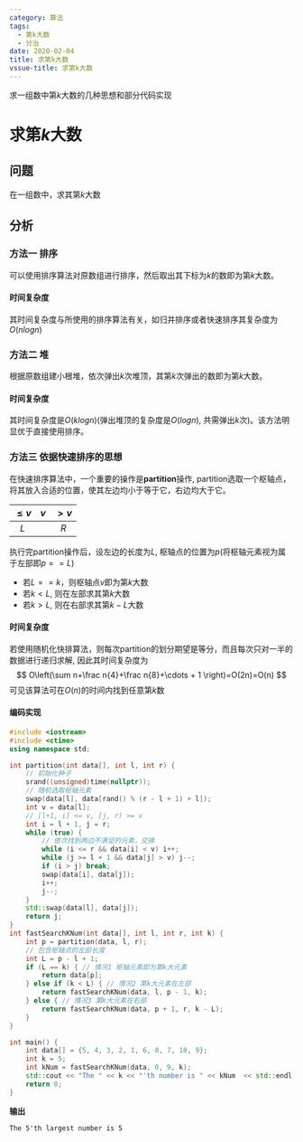 ```yaml
---
category: 算法
tags:
  - 第k大数
  - 分治
date: 2020-02-04
title: 求第k大数
vssue-title: 求第k大数
---
```


求一组数中第$k$大数的几种思想和部分代码实现

<!-- more -->



# 求第$k$大数



## 问题

在一组数中，求其第$k$大数



## 分析



### 方法一 排序

可以使用排序算法对原数组进行排序，然后取出其下标为$k$的数即为第$k$大数。

#### 时间复杂度

其时间复杂度与所使用的排序算法有关，如归并排序或者快速排序其复杂度为$O(nlogn)$



### 方法二 堆

根据原数组建小根堆，依次弹出$k$次堆顶，其第$k$次弹出的数即为第$k$大数。

#### 时间复杂度

其时间复杂度是$O(klogn)$(弹出堆顶的复杂度是$O(logn)$, 共需弹出$k$次)。该方法明显优于直接使用排序。



### 方法三 依据快速排序的思想

在快速排序算法中，一个重要的操作是**partition**操作, partition选取一个枢轴点，将其放入合适的位置，使其左边均小于等于它，右边均大于它。

| $\le v$ | $v$  | $>v$ |
| :-----: | :--: | :--: |
|   $L$   |      | $R$  |

执行完partition操作后，设左边的长度为$L$, 枢轴点的位置为$p$(将枢轴元素视为属于左部即$p==L$)

- 若$L==k$，则枢轴点$v$即为第$k$大数
- 若$k<L$, 则在左部求其第$k$大数
- 若$k > L$, 则在右部求其第$k-L$大数

#### 时间复杂度

若使用随机化快排算法，则每次partition的划分期望是等分，而且每次只对一半的数据进行递归求解, 因此其时间复杂度为
$$
O\left(\sum n+\frac n{4}+\frac n{8}+\cdots + 1 \right)=O(2n)=O(n)
$$
可见该算法可在$O(n)$的时间内找到任意第$k$数

#### 编码实现

```cpp
#include <iostream>
#include <ctime>
using namespace std;

int partition(int data[], int l, int r) {
    // 初始化种子
    srand((unsigned)time(nullptr));
    // 随机选取枢轴元素
    swap(data[l], data[rand() % (r - l + 1) + l]);
    int v = data[l];
    // [l+1, i] <= v, [j, r) >= v
    int i = l + 1, j = r;
    while (true) {
        // 依次找到两边不满足的元素，交换
        while (i <= r && data[i] < v) i++;
        while (j >= l + 1 && data[j] > v) j--;
        if (i > j) break;
        swap(data[i], data[j]);
        i++;
        j--;
    }
    std::swap(data[l], data[j]);
    return j;
}
int fastSearchKNum(int data[], int l, int r, int k) {
    int p = partition(data, l, r);
    // 包含枢轴点的左部长度
    int L = p - l + 1;
    if (L == k) { // 情况1 枢轴元素即为第k大元素
        return data[p];
    } else if (k < L) { // 情况2 第k大元素在左部
        return fastSearchKNum(data, l, p - 1, k);
    } else { // 情况3 第k大元素在右部
        return fastSearchKNum(data, p + 1, r, k - L);
    }
}

int main() {
    int data[] = {5, 4, 3, 2, 1, 6, 8, 7, 10, 9};
    int k = 5;
    int kNum = fastSearchKNum(data, 0, 9, k);
    std::cout << "The " << k << "'th number is " << kNum  << std::endl;
    return 0;
}
```

**输出**

```
The 5'th largest number is 5
```

